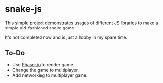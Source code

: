 # snake-js #

This simple project demonstrates usages of different JS libraries to make a simple old-fashioned snake game.

It's not completed now and is just a hobby in my spare time. 

## To-Do ##

* Use [Phaser.io](https://phaser.io/) to render game.
* Change the game to multiplayer.
* Add networking to multiplayer game.



